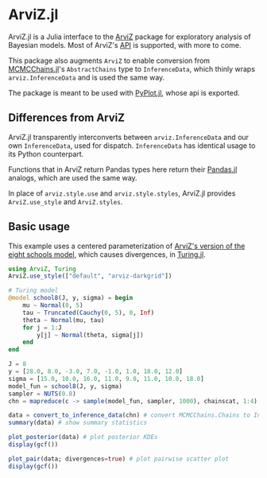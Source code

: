 # ArviZ.jl

ArviZ.jl is a Julia interface to the
[ArviZ](https://arviz-devs.github.io/arviz/) package for exploratory analysis
of Bayesian models. Most of ArviZ's
[API](https://arviz-devs.github.io/arviz/api.html) is supported, with more to
come.

This package also augments `ArviZ` to enable conversion from
[MCMCChains.jl](https://github.com/TuringLang/MCMCChains.jl)'s
`AbstractChains` type to `InferenceData`, which thinly wraps
`arviz.InferenceData` and is used the same way.

The package is meant to be used with
[PyPlot.jl](https://github.com/JuliaPy/PyPlot.jl), whose api is exported.

## Differences from ArviZ

ArviZ.jl transparently interconverts between `arviz.InferenceData` and
our own `InferenceData`, used for dispatch. `InferenceData` has identical usage
to its Python counterpart.

Functions that in ArviZ return Pandas types here return their
[Pandas.jl](https://github.com/JuliaPy/Pandas.jl) analogs, which are used the
same way.

In place of `arviz.style.use` and `arviz.style.styles`, ArviZ.jl provides
`ArviZ.use_style` and `ArviZ.styles`.

## Basic usage

This example uses a centered parameterization of
[ArviZ's version of the eight schools model](https://arviz-devs.github.io/arviz/notebooks/Introduction.html), which causes divergences, in [Turing.jl](https://turing.ml).

```julia
using ArviZ, Turing
ArviZ.use_style(["default", "arviz-darkgrid"])

# Turing model
@model school8(J, y, sigma) = begin
    mu ~ Normal(0, 5)
    tau ~ Truncated(Cauchy(0, 5), 0, Inf)
    theta ~ Normal(mu, tau)
    for j = 1:J
        y[j] ~ Normal(theta, sigma[j])
    end
end

J = 8
y = [28.0, 8.0, -3.0, 7.0, -1.0, 1.0, 18.0, 12.0]
sigma = [15.0, 10.0, 16.0, 11.0, 9.0, 11.0, 10.0, 18.0]
model_fun = school8(J, y, sigma)
sampler = NUTS(0.8)
chn = mapreduce(c -> sample(model_fun, sampler, 1000), chainscat, 1:4) # 4 chains

data = convert_to_inference_data(chn) # convert MCMCChains.Chains to InferenceData
summary(data) # show summary statistics

plot_posterior(data) # plot posterior KDEs
display(gcf())

plot_pair(data; divergences=true) # plot pairwise scatter plot
display(gcf())
```
